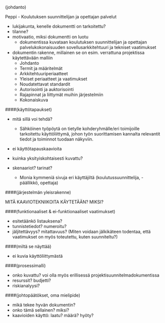 

(johdanto)

Peppi - Koulutuksen suunnittelijan ja 
opettajan palvelut 

* lukijakunta, kenelle dokumentti on tarkoitettu?
* tilanne?
* motivaatio, miksi dokumentti on luotu 
	- dokumentissa kuvataan koulutuksen suunnittelijan ja opettajan 
	  palvelukokonaisuuden sovellusarkkitehtuuri ja tekniset vaatimukset
* dokumentin rakenne, millainen se on esim. verrattuna projektissa käytettävään malliin
	- Johdanto
	- Termit ja määritelmät
	- Arkkitehtuuriperiaatteet
	- Yleiset periaatteet ja vaatimukset 
	- Noudatettavat standardit
	- Autorisointi ja auktorisointi
	- Rajapinnat ja liittymät muihin järjestelmiin
	- Kokonaiskuva
	
	

####(käyttötapaukset)

* mitä sillä voi tehdä?
	- Sähköinen työpöytä on tietylle kohderyhmälle/eri toimijoille tarkoitettu
	käyttöliittymä, johon työn suorittamisen kannalta relevantit tiedot ja toiminnot tuodaan
	näkyviin.

* ei käyttötapauskaavioita

* kuinka yksityiskohtaisesti kuvattu?

* skenaariot? tarinat?
	- Monia kymmeniä sivuja eri käyttäjiltä (koulutussuunnittelija, -päällikkö, opettaja)

####(järjestelmän yleisrakenne)

MITÄ KAAVIOTEKNIIKOITA KÄYTETÄÄN? MIKSI?

####(funktionaaliset & ei-funktionaaliset vaatimukset)

* esitetäänkö listauksena?
* tunnistetiedot? numeroitu?
* jäljitettävyys? mitattavuus? (Miten voidaan jälkikäteen todentaa, että vaatimukset on myös toteutettu, kuten suunniteltu?)

####(miltä se näyttää)

* ei kuvia käyttöliittymästä

####(prosessimalli)

* onko kuvattu? voi olla myös erillisessä projektisuunnitelmadokumentissa
* resurssit? budjetti?
* riskianalyysi?

####(johtopäätökset, oma mielipide)

* mikä tekee hyvän dokumentin?
* onko tämä sellainen? miksi?
* kaavioiden käyttö: laatu? määrä? hyöty?